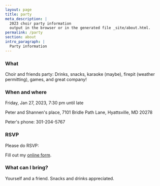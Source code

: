 ```yaml
---
layout: page
title: party
meta_description: |
  2023 choir party information 
  output in the browser or in the generated file _site/about.html.
permalink: /party
section: about
intro_paragraph: |
  Party information
---
```


### What

Choir and friends party: Drinks, snacks, karaoke (maybe), firepit (weather permitting), games, and great company!

### When and where

Friday, Jan 27, 2023, 7:30 pm until late

Peter and Shannen's place, 7101 Bridle Path Lane, Hyattsville, MD 20278

Peter's phone: 301-204-5767

### RSVP

Please do RSVP: <div id="wufoo-zvmbipn10wz6d0"> Fill out my <a href="https://pburkholder.wufoo.com/forms/zvmbipn10wz6d0">online form</a>. </div> <script type="text/javascript"> var zvmbipn10wz6d0; (function(d, t) { var s = d.createElement(t), options = { 'userName':'pburkholder', 'formHash':'zvmbipn10wz6d0', 'autoResize':true, 'height':'456', 'async':true, 'host':'wufoo.com', 'header':'show', 'ssl':true }; s.src = ('https:' == d.location.protocol ?'https://':'http://') + 'secure.wufoo.com/scripts/embed/form.js'; s.onload = s.onreadystatechange = function() { var rs = this.readyState; if (rs) if (rs != 'complete') if (rs != 'loaded') return; try { zvmbipn10wz6d0 = new WufooForm(); zvmbipn10wz6d0.initialize(options); zvmbipn10wz6d0.display(); } catch (e) { } }; var scr = d.getElementsByTagName(t)[0], par = scr.parentNode; par.insertBefore(s, scr); })(document, 'script'); </script>

### What can I bring?

Yourself and a friend. Snacks and drinks appreciated.